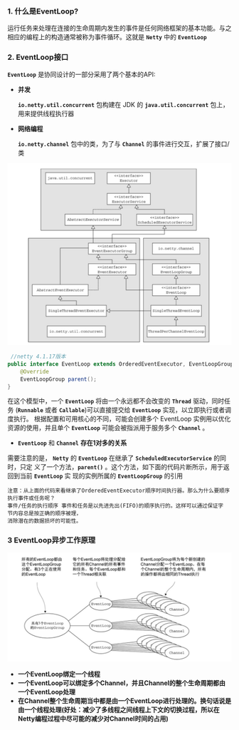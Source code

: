 ### 1. 什么是EventLoop?

运行任务来处理在连接的生命周期内发生的事件是任何网络框架的基本功能。与之相应的编程上的构造通常被称为事件循环。这就是 **`Netty`** 中的 **`EventLoop`**

### 2. EventLoop接口

**`EventLoop`** 是协同设计的一部分采用了两个基本的API:

- **并发**

  **`io.netty.util.concurrent`** 包构建在 JDK 的 **`java.util.concurrent`** 包上，用来提供线程执行器

- **网络编程**

  **`io.netty.channel`** 包中的类，为了与 **`Channel`** 的事件进行交互，扩展了接口/类

![图解](https://github.com/mxsm/document/blob/master/image/netty/EventLoop%E7%9A%84%E7%B1%BB%E5%B1%82%E6%AC%A1%E7%BB%93%E6%9E%84%E5%9B%BE.jpg?raw=true)

```java
 //netty 4.1.17版本
public interface EventLoop extends OrderedEventExecutor, EventLoopGroup {
    @Override
    EventLoopGroup parent();
}
```

在这个模型中，一个 **`EventLoop`** 将由一个永远都不会改变的 **`Thread`** 驱动，同时任务 (**`Runnable`** 或者 **`Callable`**)可以直接提交给 **`EventLoop`** 实现，以立即执行或者调度执行。 根据配置和可用核心的不同，可能会创建多个 EventLoop 实例用以优化资源的使用，并且单个 **`EventLoop`** 可能会被指派用于服务多个 **`Channel`** 。

- **`EventLoop`**  和 **`Channel`**  **存在1对多的关系**

需要注意的是， **`Netty`** 的 **`EventLoop`** 在继承了 **`ScheduledExecutorService`** 的同时，只定 义了一个方法，**`parent()`** 。这个方法，如下面的代码片断所示，用于返回到当前 **`EventLoop`** 实 现的实例所属的 **`EventLoopGroup`** 的引用 

```
注意：从上面的代码来看继承了OrderedEventExecutor顺序时间执行器。那么为什么要顺序执行事件或任务呢？
事件/任务的执行顺序 事件和任务是以先进先出(FIFO)的顺序执行的。这样可以通过保证字 节内容总是按正确的顺序被理，
消除潜在的数据损坏的可能性。
```

### 3 EventLoop异步工作原理

![图解](https://github.com/mxsm/document/blob/master/image/netty/EventLoop%E5%BC%82%E6%AD%A5%E6%83%85%E5%86%B5%E4%B8%8B%E7%9A%84%E5%B7%A5%E4%BD%9C%E5%8E%9F%E7%90%86.jpg?raw=true)

- **一个EventLoop绑定一个线程**
- **一个EventLoop可以绑定多个Channel，并且Channel的整个生命周期都由一个EventLoop处理**
- **在Channel整个生命周期当中都是由一个EventLoop进行处理的。换句话说是由一个线程处理(好处：减少了多线程之间线程上下文的切换过程，所以在Netty编程过程中尽可能的减少对Channel时间的占用)**

